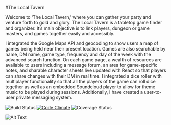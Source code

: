 #The Local Tavern

Welcome to ‘The Local Tavern,’ where you can gather your party and venture forth to gold and glory. The Local Tavern is a tabletop game finder and organizer. It’s main objective is to link players, dungeon or game masters, and games together easily and accessibly.

I integrated the Google Maps API and geocoding to show users a map of games being held near their present location. Games are also searchable by name, DM name, game type, frequency and day of the week with the advanced search function. On each game page, a wealth of resources are available to users including a message forum, an area for game-specific notes, and sharable character sheets live updated with React so that players can share changes with their DM in real time. I integrated a dice roller with multiplayer functionality so that all the players of the game can roll dice together as well as an embedded Soundcloud player to allow for theme music to be played during sessions. Additionally, I have  created a user-to-user private messaging system.

![Build Status](https://codeship.com/projects/0d693970-c874-0134-e079-6ac8e955f005/status?branch=master)
[![Code Climate](https://codeclimate.com/github/tscalzo000/sfp/badges/gpa.svg)](https://codeclimate.com/github/tscalzo000/sfp)
![Coverage Status](https://coveralls.io/repos/toriscalzo000/sfp/badge.png)

![Alt Text](https://github.com/tscalzo000/the-local-tavern/blob/master/TheLocalTavern.gif)

